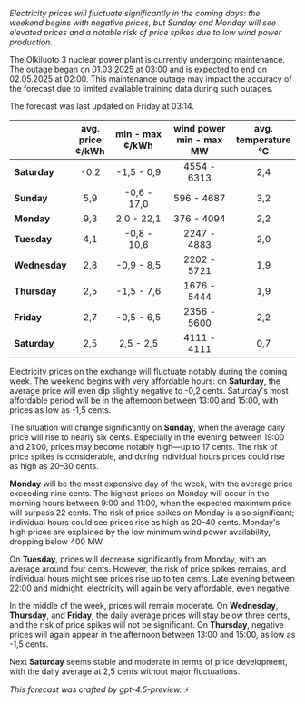 *Electricity prices will fluctuate significantly in the coming days: the weekend begins with negative prices, but Sunday and Monday will see elevated prices and a notable risk of price spikes due to low wind power production.*

The Olkiluoto 3 nuclear power plant is currently undergoing maintenance. The outage began on 01.03.2025 at 03:00 and is expected to end on 02.05.2025 at 02:00. This maintenance outage may impact the accuracy of the forecast due to limited available training data during such outages.

The forecast was last updated on Friday at 03:14.

|              | avg.<br>price<br>¢/kWh | min - max<br>¢/kWh | wind power<br>min - max<br>MW | avg.<br>temperature<br>°C |
|:-------------|:----------------------:|:------------------:|:-----------------------------:|:--------------------------:|
| **Saturday** |          -0,2          |    -1,5 - 0,9      |          4554 - 6313          |             2,4            |
| **Sunday**   |           5,9          |    -0,6 - 17,0     |           596 - 4687          |             3,2            |
| **Monday**   |           9,3          |     2,0 - 22,1     |           376 - 4094          |             2,2            |
| **Tuesday**  |           4,1          |    -0,8 - 10,6     |          2247 - 4883          |             2,0            |
| **Wednesday**|           2,8          |    -0,9 - 8,5      |          2202 - 5721          |             1,9            |
| **Thursday** |           2,5          |    -1,5 - 7,6      |          1676 - 5444          |             1,9            |
| **Friday**   |           2,7          |    -0,5 - 6,5      |          2356 - 5600          |             2,2            |
| **Saturday** |           2,5          |     2,5 - 2,5      |          4111 - 4111          |             0,7            |

Electricity prices on the exchange will fluctuate notably during the coming week. The weekend begins with very affordable hours: on **Saturday**, the average price will even dip slightly negative to -0,2 cents. Saturday's most affordable period will be in the afternoon between 13:00 and 15:00, with prices as low as -1,5 cents.

The situation will change significantly on **Sunday**, when the average daily price will rise to nearly six cents. Especially in the evening between 19:00 and 21:00, prices may become notably high—up to 17 cents. The risk of price spikes is considerable, and during individual hours prices could rise as high as 20–30 cents.

**Monday** will be the most expensive day of the week, with the average price exceeding nine cents. The highest prices on Monday will occur in the morning hours between 9:00 and 11:00, when the expected maximum price will surpass 22 cents. The risk of price spikes on Monday is also significant; individual hours could see prices rise as high as 20–40 cents. Monday's high prices are explained by the low minimum wind power availability, dropping below 400 MW.

On **Tuesday**, prices will decrease significantly from Monday, with an average around four cents. However, the risk of price spikes remains, and individual hours might see prices rise up to ten cents. Late evening between 22:00 and midnight, electricity will again be very affordable, even negative.

In the middle of the week, prices will remain moderate. On **Wednesday**, **Thursday**, and **Friday**, the daily average prices will stay below three cents, and the risk of price spikes will not be significant. On **Thursday**, negative prices will again appear in the afternoon between 13:00 and 15:00, as low as -1,5 cents.

Next **Saturday** seems stable and moderate in terms of price development, with the daily average at 2,5 cents without major fluctuations.

*This forecast was crafted by gpt-4.5-preview.* ⚡️
